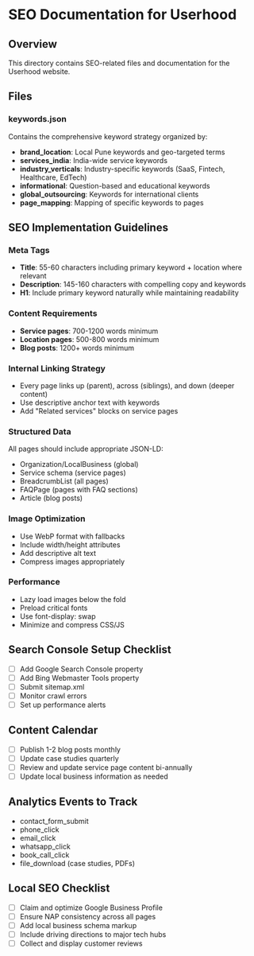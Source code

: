 # SEO Documentation for Userhood

## Overview
This directory contains SEO-related files and documentation for the Userhood website.

## Files

### keywords.json
Contains the comprehensive keyword strategy organized by:
- **brand_location**: Local Pune keywords and geo-targeted terms
- **services_india**: India-wide service keywords  
- **industry_verticals**: Industry-specific keywords (SaaS, Fintech, Healthcare, EdTech)
- **informational**: Question-based and educational keywords
- **global_outsourcing**: Keywords for international clients
- **page_mapping**: Mapping of specific keywords to pages

## SEO Implementation Guidelines

### Meta Tags
- **Title**: 55-60 characters including primary keyword + location where relevant
- **Description**: 145-160 characters with compelling copy and keywords
- **H1**: Include primary keyword naturally while maintaining readability

### Content Requirements
- **Service pages**: 700-1200 words minimum
- **Location pages**: 500-800 words minimum
- **Blog posts**: 1200+ words minimum

### Internal Linking Strategy
- Every page links up (parent), across (siblings), and down (deeper content)
- Use descriptive anchor text with keywords
- Add "Related services" blocks on service pages

### Structured Data
All pages should include appropriate JSON-LD:
- Organization/LocalBusiness (global)
- Service schema (service pages)
- BreadcrumbList (all pages)
- FAQPage (pages with FAQ sections)
- Article (blog posts)

### Image Optimization
- Use WebP format with fallbacks
- Include width/height attributes
- Add descriptive alt text
- Compress images appropriately

### Performance
- Lazy load images below the fold
- Preload critical fonts
- Use font-display: swap
- Minimize and compress CSS/JS

## Search Console Setup Checklist
- [ ] Add Google Search Console property
- [ ] Add Bing Webmaster Tools property  
- [ ] Submit sitemap.xml
- [ ] Monitor crawl errors
- [ ] Set up performance alerts

## Content Calendar
- [ ] Publish 1-2 blog posts monthly
- [ ] Update case studies quarterly
- [ ] Review and update service page content bi-annually
- [ ] Update local business information as needed

## Analytics Events to Track
- contact_form_submit
- phone_click  
- email_click
- whatsapp_click
- book_call_click
- file_download (case studies, PDFs)

## Local SEO Checklist
- [ ] Claim and optimize Google Business Profile
- [ ] Ensure NAP consistency across all pages
- [ ] Add local business schema markup
- [ ] Include driving directions to major tech hubs
- [ ] Collect and display customer reviews